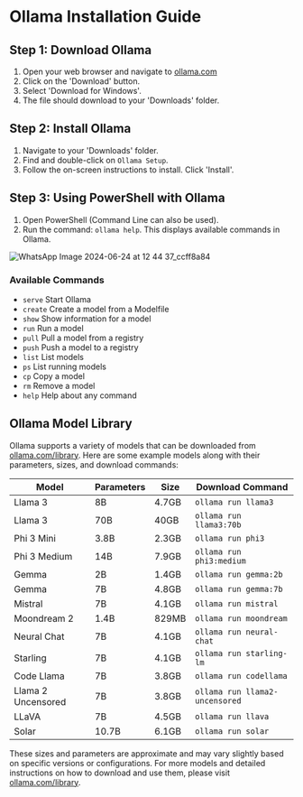 # Ollama Installation Guide

## Step 1: Download Ollama
1. Open your web browser and navigate to [ollama.com](https://ollama.com)
2. Click on the 'Download' button.
3. Select 'Download for Windows'.
4. The file should download to your 'Downloads' folder.

## Step 2: Install Ollama
1. Navigate to your 'Downloads' folder.
2. Find and double-click on `Ollama Setup`.
3. Follow the on-screen instructions to install. Click 'Install'.

## Step 3: Using PowerShell with Ollama
1. Open PowerShell (Command Line can also be used).
2. Run the command: `ollama help`. This displays available commands in Ollama.
   

![WhatsApp Image 2024-06-24 at 12 44 37_ccff8a84](https://github.com/Tanmoy-Santra/Ollama-Openchat/assets/123796923/26637f30-0aa6-4406-b78d-50afca6a6c8d)



### Available Commands
- `serve`       Start Ollama
- `create`      Create a model from a Modelfile
- `show`        Show information for a model
- `run`         Run a model
- `pull`        Pull a model from a registry
- `push`        Push a model to a registry
- `list`        List models
- `ps`          List running models
- `cp`          Copy a model
- `rm`          Remove a model
- `help`        Help about any command

## Ollama Model Library

Ollama supports a variety of models that can be downloaded from [ollama.com/library](https://ollama.com/library). Here are some example models along with their parameters, sizes, and download commands:

| Model              | Parameters | Size   | Download Command               |
|--------------------|------------|--------|--------------------------------|
| Llama 3            | 8B         | 4.7GB  | `ollama run llama3`            |
| Llama 3            | 70B        | 40GB   | `ollama run llama3:70b`        |
| Phi 3 Mini         | 3.8B       | 2.3GB  | `ollama run phi3`              |
| Phi 3 Medium       | 14B        | 7.9GB  | `ollama run phi3:medium`       |
| Gemma              | 2B         | 1.4GB  | `ollama run gemma:2b`          |
| Gemma              | 7B         | 4.8GB  | `ollama run gemma:7b`          |
| Mistral            | 7B         | 4.1GB  | `ollama run mistral`           |
| Moondream 2        | 1.4B       | 829MB  | `ollama run moondream`         |
| Neural Chat        | 7B         | 4.1GB  | `ollama run neural-chat`       |
| Starling           | 7B         | 4.1GB  | `ollama run starling-lm`       |
| Code Llama         | 7B         | 3.8GB  | `ollama run codellama`         |
| Llama 2 Uncensored | 7B         | 3.8GB  | `ollama run llama2-uncensored` |
| LLaVA              | 7B         | 4.5GB  | `ollama run llava`             |
| Solar              | 10.7B      | 6.1GB  | `ollama run solar`             |

These sizes and parameters are approximate and may vary slightly based on specific versions or configurations. For more models and detailed instructions on how to download and use them, please visit [ollama.com/library](https://ollama.com/library).
